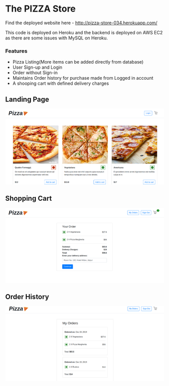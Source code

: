 # The PIZZA Store

Find the deployed website here - http://pizza-store-034.herokuapp.com/

This code is deployed on Heroku and the backend is deployed on AWS EC2 as there are some issues with MySQL on Heroku.

### Features
- Pizza Listing(More items can be added directly from database)
- User Sign-up and Login
- Order without Sign-in
- Maintains Order history for purchase made from Logged in account
- A shooping cart with defined delivery charges

## Landing Page
![Landidng Page](https://github.com/amitsagtani97/Optimizing-cost/blob/master/dashboard.png)

## Shopping Cart
![Shoping Cart](https://github.com/amitsagtani97/Optimizing-cost/blob/master/rsz_checkout.png)

## Order History
![Order History](https://github.com/amitsagtani97/Optimizing-cost/blob/master/rsz_oder_history.png)
